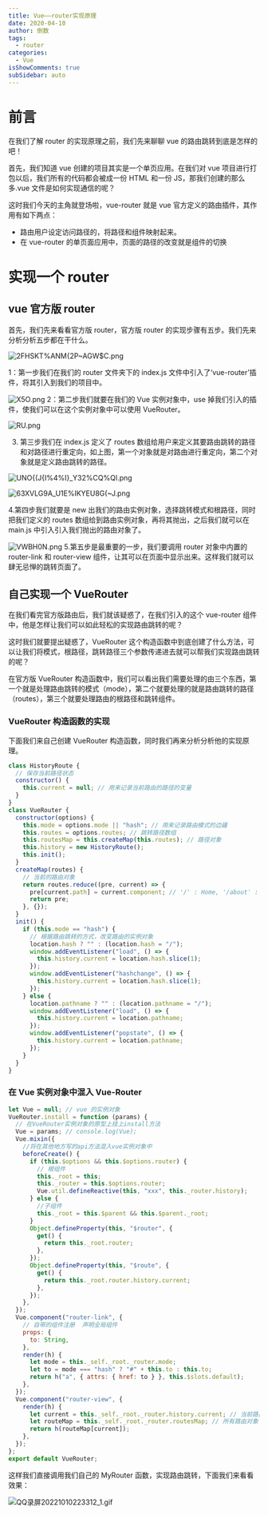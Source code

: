 ```yaml
---
title: Vue——router实现原理
date: 2020-04-10
author: 倒数
tags:
  - router
categories:
  - Vue
isShowComments: true
subSidebar: auto
---
```


# 前言

在我们了解 router 的实现原理之前，我们先来聊聊 vue 的路由跳转到底是怎样的吧！

首先，我们知道 vue 创建的项目其实是一个单页应用。在我们对 vue 项目进行打包以后，我们所有的代码都会被成一份 HTML 和一份 JS，那我们创建的那么多.vue 文件是如何实现通信的呢？

这时我们今天的主角就登场啦，vue-router 就是 vue 官方定义的路由插件，其作用有如下两点：

- 路由用户设定访问路径的，将路径和组件映射起来。
- 在 vue-router 的单页面应用中，页面的路径的改变就是组件的切换

# 实现一个 router

## vue 官方版 router

首先，我们先来看看官方版 router，官方版 router 的实现步骤有五步。我们先来分析分析五步都在干什么。

![2FHSKT%ANM{2P~AGW$C.png](https://p3-juejin.byteimg.com/tos-cn-i-k3u1fbpfcp/911177446e004cddbec29233e85fa500~tplv-k3u1fbpfcp-watermark.image?)

1：第一步我们在我们的 router 文件夹下的 index.js 文件中引入了‘vue-router’插件，将其引入到我们的项目中。

![X5O.png](https://p3-juejin.byteimg.com/tos-cn-i-k3u1fbpfcp/d80ada1ba8354457bfe5a61dc2400974~tplv-k3u1fbpfcp-watermark.image?)
2：第二步我们就要在我们的 Vue 实例对象中，use 掉我们引入的插件，使我们可以在这个实例对象中可以使用 VueRouter。

![RU.png](https://p1-juejin.byteimg.com/tos-cn-i-k3u1fbpfcp/ed957c1ec4a64a36a71956b315a5dce9~tplv-k3u1fbpfcp-watermark.image?)

3. 第三步我们在 index.js 定义了 routes 数组给用户来定义其要路由跳转的路径和对路径进行重定向，如上图，第一个对象就是对路由进行重定向，第二个对象就是定义路由跳转的路径。

![UNO{(J{I%4%I}_Y32%CQ%QI.png](https://p9-juejin.byteimg.com/tos-cn-i-k3u1fbpfcp/b4b583ab090f474ea680dbfc5cba178f~tplv-k3u1fbpfcp-watermark.image?)

![63XVLG9A_U1E%IKYEU8G(~J.png](https://p9-juejin.byteimg.com/tos-cn-i-k3u1fbpfcp/afd6b1251bf24f22bd3553de128143d7~tplv-k3u1fbpfcp-watermark.image?)

4.第四步我们就要是 new 出我们的路由实例对象，选择跳转模式和根路径，同时把我们定义的 routes 数组给到路由实例对象，再将其抛出，之后我们就可以在 main.js 中引入引入我们抛出的路由对象了。

![VWBH0N.png](https://p6-juejin.byteimg.com/tos-cn-i-k3u1fbpfcp/7744cabdc9f6499aa2bd079a54e7ddd5~tplv-k3u1fbpfcp-watermark.image?) 5.第五步是最重要的一步，我们要调用 router 对象中内置的 router-link 和 router-view 组件，让其可以在页面中显示出来。这样我们就可以肆无忌惮的跳转页面了。

## 自己实现一个 VueRouter

在我们看完官方版路由后，我们就该疑惑了，在我们引入的这个 vue-router 组件中，他是怎样让我们可以如此轻松的实现路由跳转的呢？

这时我们就要提出疑惑了，VueRouter 这个构造函数中到底创建了什么方法，可以让我们将模式，根路径，跳转路径三个参数传递进去就可以帮我们实现路由跳转的呢？

在官方版 VueRouter 构造函数中，我们可以看出我们需要处理的由三个东西，第一个就是处理路由跳转的模式（mode），第二个就要处理的就是路由跳转的路径（routes），第三个就要处理路由的根路径和跳转组件。

### VueRouter 构造函数的实现

下面我们来自己创建 VueRouter 构造函数，同时我们再来分析分析他的实现原理。

```js
class HistoryRoute {
  // 保存当前路径状态
  constructor() {
    this.current = null; // 用来记录当前路由的路径的变量
  }
}
class VueRouter {
  constructor(options) {
    this.mode = options.mode || "hash"; // 用来记录路由模式的边疆
    this.routes = options.routes; // 跳转路径数组
    this.routesMap = this.createMap(this.routes); // 路径对象
    this.history = new HistoryRoute();
    this.init();
  }
  createMap(routes) {
    // 当前的路由对象
    return routes.reduce((pre, current) => {
      pre[current.path] = current.component; // '/' : Home, '/about' : About
      return pre;
    }, {});
  }
  init() {
    if (this.mode == "hash") {
      // 根据路由跳转的方式，改变路由的实例对象
      location.hash ? "" : (location.hash = "/");
      window.addEventListener("load", () => {
        this.history.current = location.hash.slice(1);
      });
      window.addEventListener("hashchange", () => {
        this.history.current = location.hash.slice(1);
      });
    } else {
      location.pathname ? "" : (location.pathname = "/");
      window.addEventListener("load", () => {
        this.history.current = location.pathname;
      });
      window.addEventListener("popstate", () => {
        this.history.current = location.pathname;
      });
    }
  }
}
```

### 在 Vue 实例对象中混入 Vue-Router

```js
let Vue = null; // vue 的实例对象
VueRouter.install = function (params) {
  // 在VueRouter实例对象的原型上挂上install方法
  Vue = params; // console.log(Vue);
  Vue.mixin({
    //将在其他地方写的api方法混入vue实例对象中
    beforeCreate() {
      if (this.$options && this.$options.router) {
        // 根组件
        this._root = this;
        this._router = this.$options.router;
        Vue.util.defineReactive(this, "xxx", this._router.history);
      } else {
        //子组件
        this._root = this.$parent && this.$parent._root;
      }
      Object.defineProperty(this, "$router", {
        get() {
          return this._root.router;
        },
      });
      Object.defineProperty(this, "$route", {
        get() {
          return this._root.router.history.current;
        },
      });
    },
  });
  Vue.component("router-link", {
    // 自带的组件注册  声明全局组件
    props: {
      to: String,
    },
    render(h) {
      let mode = this._self._root._router.mode;
      let to = mode === "hash" ? "#" + this.to : this.to;
      return h("a", { attrs: { href: to } }, this.$slots.default);
    },
  });
  Vue.component("router-view", {
    render(h) {
      let current = this._self._root._router.history.current; // 当前路由地址 '/about'
      let routeMap = this._self._root._router.routesMap; // 所有路由对象
      return h(routeMap[current]);
    },
  });
};
export default VueRouter;
```

这样我们直接调用我们自己的 MyRouter 函数，实现路由跳转，下面我们来看看效果：

![QQ录屏20221010223312_1.gif](https://p6-juejin.byteimg.com/tos-cn-i-k3u1fbpfcp/26b73dd0ecd44183bf538580dca2347d~tplv-k3u1fbpfcp-watermark.image?)
